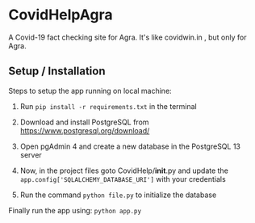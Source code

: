 # CovidHelpAgra

A Covid-19 fact checking site for Agra. It's like covidwin.in , but only for Agra.

## Setup / Installation

Steps to setup the app running on local machine:

1. Run `pip install -r requirements.txt` in the terminal

2. Download and install PostgreSQL from https://www.postgresql.org/download/

3. Open pgAdmin 4 and create a new database in the PostgreSQL 13 server

4. Now, in the project files goto CovidHelp/__init__.py and update the `app.config['SQLALCHEMY_DATABASE_URI']` with your credentials

5. Run the command `python file.py` to initialize the database

Finally run the app using:
`python app.py`
